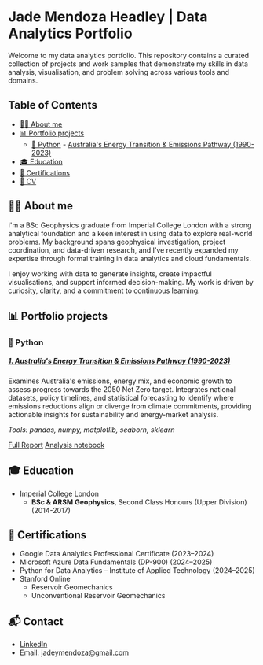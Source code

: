 # Jade Mendoza Headley | Data Analytics Portfolio

Welcome to my data analytics portfolio. This repository contains a curated collection of projects and work samples that demonstrate my skills in data analysis, visualisation, and problem solving across various tools and domains.

## Table of Contents
- [👩‍💼 About me](#-about-me)
- [📊 Portfolio projects](#-portfolio-projects)
  - [🐍 Python](#-python)
    *-* [Australia's Energy Transition & Emissions Pathway (1990-2023)](#1-australias-energy-transition--emissions-pathway-1990-2023)
- [🎓 Education](#-education)
- [📜 Certifications](#-certifications)
- [📄 CV](#-cv)

## 👩‍💼 About me
I'm a BSc Geophysics graduate from Imperial College London with a strong analytical foundation and a keen interest in using data to explore real-world problems. My background spans geophysical investigation, project coordination, and data-driven research, and I’ve recently expanded my expertise through formal training in data analytics and cloud fundamentals.

I enjoy working with data to generate insights, create impactful visualisations, and support informed decision-making. My work is driven by curiosity, clarity, and a commitment to continuous learning.

## 📊 Portfolio projects

### 🐍 Python

#####  [1. Australia's Energy Transition & Emissions Pathway (1990-2023)](Python)

Examines Australia's emissions, energy mix, and economic growth to assess progress towards the 2050 Net Zero target. Integrates national datasets, policy timelines, and statistical forecasting to identify where emissions reductions align or diverge from climate commitments, providing actionable insights for sustainability and energy-market analysis.

_Tools: pandas, numpy, matplotlib, seaborn, sklearn_

[Full Report](Python/energy_report.md)
[Analysis notebook](Python/Analysis.ipynb)


## 🎓 Education  
- Imperial College London 
  - **BSc & ARSM Geophysics**, Second Class Honours (Upper Division) (2014-2017)


## 📜 Certifications  
    
- Google Data Analytics Professional Certificate (2023–2024)  
- Microsoft Azure Data Fundamentals (DP-900) (2024–2025)  
- Python for Data Analytics – Institute of Applied Technology (2024–2025)  
- Stanford Online  
    - Reservoir Geomechanics
    - Unconventional Reservoir Geomechanics

## 📬 Contact

- [LinkedIn](https://www.linkedin.com/in/jade-mendoza-headley)
- Email: jadeymendoza@gmail.com



